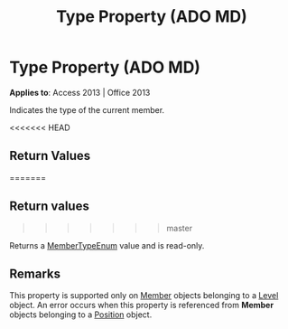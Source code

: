﻿---
title: Type Property (ADO MD)
TOCTitle: Type Property (ADO MD)
ms:assetid: 4aaa151e-1f02-aa7d-a9e5-e7019b200924
ms:mtpsurl: https://msdn.microsoft.com/library/JJ249230(v=office.15)
ms:contentKeyID: 48544671
ms.date: 09/18/2015
mtps_version: v=office.15
---

# Type Property (ADO MD)


**Applies to**: Access 2013 | Office 2013

Indicates the type of the current member.

<<<<<<< HEAD
## Return Values
=======
## Return values
>>>>>>> master

Returns a [MemberTypeEnum](membertypeenum.md) value and is read-only.

## Remarks

This property is supported only on [Member](member-object-ado-md.md) objects belonging to a [Level](level-object-ado-md.md) object. An error occurs when this property is referenced from **Member** objects belonging to a [Position](position-object-ado-md.md) object.

